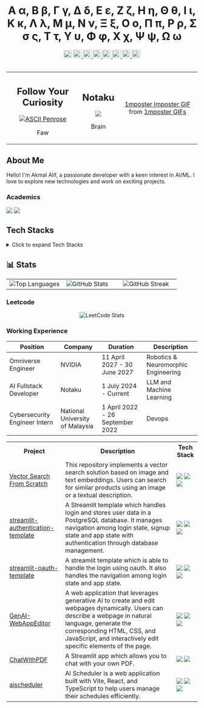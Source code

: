 <h1 align='center'>
  Α α, Β β, Γ γ, Δ δ, Ε ε, Ζ ζ, Η η, Θ θ, Ι ι, Κ κ, Λ λ, Μ μ, Ν ν, Ξ ξ, Ο ο, Π π, Ρ ρ, Σ σ ς, Τ τ, Υ υ, Φ φ, Χ χ, Ψ ψ, Ω ω
</h1>

<div align='center'>
<img src="https://komarev.com/ghpvc/?username=4kmal&color=dc143c&style=for-the-badge" alt="Profile Views" style="height:21px;">
<a href="https://akmalalif.com">
 <img src="https://img.shields.io/badge/Portfolio-543DE0?style=for-the-badge&logo=About.me&logoColor=white" alt="Portfolio" style="height:22px;">
</a>
<a href="https://www.linkedin.com/in/akmal-alif/">
 <img src="https://img.shields.io/badge/LinkedIn-0077B5?style=for-the-badge&logo=linkedin&logoColor=white" alt="LinkedIn" style="height:22px;">
</a>
<a href="https://github.com/4kmal">
 <img src="https://img.shields.io/badge/GitHub-100000?style=for-the-badge&logo=github&logoColor=white" alt="GitHub" style="height:22px;">
</a>
<a href="mailto:iamaleep@gmail.com">
 <img src="https://img.shields.io/badge/Gmail-D14836?style=for-the-badge&logo=gmail&logoColor=white" alt="Gmail" style="height:22px;">
</a>
<a href="https://www.instagram.com/4kmal4lif/">
 <img src="https://img.shields.io/badge/Instagram-E4405F?style=for-the-badge&logo=instagram&logoColor=white" alt="Instagram" style="height:22px;">
</a>
<a href="https://4kmal.medium.com">
 <img src="https://img.shields.io/badge/Medium-12100E?style=for-the-badge&logo=medium&logoColor=white" alt="Medium" style="height:22px;">
</a>
<a href="https://www.kaggle.com/4kmal4lif">
 <img src="https://img.shields.io/badge/Kaggle-20BEFF?style=for-the-badge&logo=Kaggle&logoColor=white" alt="Kaggle" style="height:22px;">
</a>
</div>

<br/>

<div align='center'>
  <table>
    <tr>
      <td align='center'>
        <h2>Follow Your Curiosity</h2>
        <a href='https://ko-fi.com/S6S419B72M'>
          <img src="https://github.com/user-attachments/assets/81243a0a-3409-47e8-978b-a2106d3aaade" alt="ASCII Penrose" />
        </a>
        <p>Faw</p>
      </td>
      <td align='center'>
      <h2>Notaku</h2>
        <a href='https://ko-fi.com/S6S419B72M'>
          <img src="https://github.com/user-attachments/assets/7875cd4a-312a-40a7-8591-e71408b6e6cf" />
        </a>
        <p>Brain</p>
      </td>
      <td align='center'>
        <div class="tenor-gif-embed" data-postid="17389919239305475338" data-share-method="host" data-aspect-ratio="1" data-width="100%">
          <a href="https://tenor.com/view/1mposter-imposter-digital-art-animation-gif-17389919239305475338">1mposter Imposter GIF</a>
          from <a href="https://tenor.com/search/1mposter-gifs">1mposter GIFs</a>
        </div>
      </td>
    </tr>
  </table>
  <script type="text/javascript" async src="https://tenor.com/embed.js"></script>
</div>



## About Me
Hello! I'm Akmal Alif, a passionate developer with a keen interest in AI/ML. I love to explore new technologies and work on exciting projects.

### Academics
<span><img src="https://img.shields.io/badge/Uni-[National University of Malaysia]-1877F2?style=for-the-badge"></span>
<span><img src="https://img.shields.io/badge/CGPA-[3.70]-EFEEE9?style=for-the-badge"></span>

## Tech Stacks
<details>
  <summary>Click to expand Tech Stacks</summary>
<table>
  <tr>
    <th>Category</th>
    <th>Skills</th>
  </tr>
  <tr>
    <td>Programming Languages</td>
    <td>
      <img src="https://img.shields.io/badge/-Python-3776AB?style=flat&logo=python&logoColor=white" alt="Python">
      <img src="https://img.shields.io/badge/-C++-00599C?style=flat&logo=c%2B%2B&logoColor=white" alt="C++">
      <img src="https://img.shields.io/badge/-Java-007396?style=flat&logo=java&logoColor=white" alt="Java">
      <img src="https://img.shields.io/badge/-JavaScript-F7DF1E?style=flat&logo=javascript&logoColor=black" alt="JavaScript">
      <img src="https://img.shields.io/badge/-CSS3-1572B6?style=flat&logo=css3" alt="CSS3">
      <img src="https://img.shields.io/badge/-HTML5-E34F26?style=flat&logo=html5&logoColor=white" alt="HTML5">
      <img src="https://img.shields.io/badge/-PHP-777BB4?style=flat&logo=php&logoColor=white" alt="PHP">
      <img src="https://img.shields.io/badge/-SQL-4479A1?style=flat&logo=postgresql&logoColor=white" alt="SQL">
      <img src="https://img.shields.io/badge/-TypeScript-3178C6?style=flat&logo=typescript&logoColor=white" alt="TypeScript">
    </td>
  </tr>
  <tr>
    <td>Frameworks</td>
    <td>
      <img src="https://img.shields.io/badge/-Streamlit-FF4B4B?style=flat&logo=streamlit&logoColor=white" alt="Streamlit">
      <img src="https://img.shields.io/badge/-Vite-646CFF?style=flat&logo=vite&logoColor=white" alt="Vite">
    </td>
  </tr>
  <tr>
    <td>Databases</td>
    <td>
      <img src="https://img.shields.io/badge/-Supabase-3ECF8E?style=flat&logo=supabase&logoColor=white" alt="Supabase">
      <img src="https://img.shields.io/badge/-PostgreSQL-336791?style=flat&logo=postgresql&logoColor=white" alt="PostgreSQL">
      <img src="https://img.shields.io/badge/-Firebase-FFCB2F?style=flat&logo=firebase&logoColor=white" alt="Firebase">
      <img src="https://img.shields.io/badge/-Firestore-FFCB2F?style=flat&logo=firebase&logoColor=white" alt="Firestore">
      <img src="https://img.shields.io/badge/sqlite-%2307405e.svg?style=flat&logo=sqlite&logoColor=white">
    </td>
  </tr>
  <tr>
    <td>Cloud</td>
    <td>
      <img src="https://img.shields.io/badge/-Firebase-FFCB2F?style=flat&logo=firebase&logoColor=white" alt="Firebase">
    </td>
  </tr>
  <tr>
    <td>AI APIs</td>
    <td>
      <img src="https://img.shields.io/badge/-Google Gemini-4285F4?style=flat&logo=google&logoColor=white" alt="Google Gemini">
      <img src="https://img.shields.io/badge/-Hugging Face-FF4B4B?style=flat&logo=huggingface&logoColor=white" alt="Hugging Face">
      <img src="https://img.shields.io/badge/-OpenAI-343434?style=flat&logo=openai&logoColor=white" alt="OpenAI">
    </td>
  </tr>
  <tr>
    <td>Tools</td>
    <td>
      <img src="https://img.shields.io/badge/-Git-F05032?style=flat&logo=git&logoColor=white" alt="Git">
    </td>
  </tr>
  <tr>
    <td>Low/No Code</td>
    <td>
      <img src="https://img.shields.io/badge/-Figma-F24E1E?style=flat&logo=figma&logoColor=white" alt="Figma">
      <img src="https://img.shields.io/badge/-GitHub Copilot-58D6B1?style=flat&logo=github&logoColor=white" alt="GitHub Copilot">
      <img src="https://img.shields.io/badge/-ChatGPT-0061F2?style=flat&logo=openai&logoColor=white" alt="ChatGPT">
      <img src="https://img.shields.io/badge/-JamaiBase-FF6A5C?style=flat&logoColor=white" alt="JamaiBase">
      <img src="https://img.shields.io/badge/-Flowise-2F79C1?style=flat&logo=flowise&logoColor=white" alt="Flowise">
    </td>
  </tr>
</table>
</details>



## 📊 Stats

<table>
  <tr>
    <td width="33%">
      <img src="https://github-readme-stats.vercel.app/api/top-langs/?username=4kmal&theme=tokyonight&hide_border=false&include_all_commits=true&count_private=false&layout=compact" alt="Top Languages" />
    </td>
    <td width="33%">
      <img src="https://github-readme-stats.vercel.app/api?username=4kmal&theme=tokyonight&hide_border=false&include_all_commits=true&count_private=false" alt="GitHub Stats" />
    </td>
    <td width="33%">
      <img src="https://github-readme-streak-stats.herokuapp.com/?user=4kmal&theme=tokyonight&hide_border=false" alt="GitHub Streak" />
    </td>
  </tr>
</table>

### Leetcode
  <div align="center">

  ![LeetCode Stats](https://leetcode.card.workers.dev/4kmalsim?theme=auto&font=baloo&extension=null)

  </div>

### Working Experience

| Position | Company | Duration | Description |
|----------|---------|----------|-------------|
| Omniverse Engineer | NVIDIA | 11 April 2027 - 30 June 2027 | Robotics & Neuromorphic Engineering |
| AI Fullstack Developer | Notaku | 1 July 2024 - Current | LLM and Machine Learning |
| Cybersecurity Engineer Intern | National University of Malaysia | 1 April 2022 - 26 September 2022 | Devops |



<table>
  <tr>
    <th>Project</th>
    <th>Description</th>
    <th>Tech Stack</th>
  </tr>
  <tr>
    <td>
      <a href="https://github.com/4kmal/Vector-Search-From-Scratch">Vector Search From Scratch</a>
    </td>
    <td>This repository implements a vector search solution based on image and text embeddings. Users can search for similar products using an image or a textual description.</td>
    <td>
      <img src="https://img.shields.io/badge/-Python-3776AB?style=flat&logo=python&logoColor=white">
      <img src="https://img.shields.io/badge/-Streamlit-FF4B4B?style=flat&logo=streamlit&logoColor=white">
      <img src="https://img.shields.io/badge/sqlite-%2307405e.svg?style=flat&logo=sqlite&logoColor=white">
    </td>
  </tr>
  <tr>
    <td>
      <a href="https://github.com/4kmal/streamlit-authentication-template">streamlit-authentication-template</a>
    </td>
    <td>A Streamlit template which handles login and stores user data in a PostgreSQL database. It manages navigation among login state, signup state and app state with authentication through database management.</td>
    <td>
      <img src="https://img.shields.io/badge/-Python-3776AB?style=flat&logo=python&logoColor=white">
      <img src="https://img.shields.io/badge/-Streamlit-FF4B4B?style=flat&logo=streamlit&logoColor=white">
      <img src="https://img.shields.io/badge/-PostgreSQL-336791?style=flat&logo=postgresql&logoColor=white">
    </td>
  </tr>
  <tr>
    <td>
      <a href="https://github.com/4kmal/streamlit-oauth-template">streamlit-oauth-template</a>
    </td>
    <td>A streamlit template which is able to handle the login using oauth. It also handles the navigation among login state and app state.</td>
    <td>
      <img src="https://img.shields.io/badge/-Python-3776AB?style=flat&logo=python&logoColor=white">
      <img src="https://img.shields.io/badge/-Streamlit-FF4B4B?style=flat&logo=streamlit&logoColor=white">
      <img src="https://img.shields.io/badge/-Google%20OAuth-4285F4?style=flat&logo=google&logoColor=white">
    </td>
  </tr>
  <tr>
  <tr>
    <td>
      <a href="https://github.com/4kmal/GenAI-WebAppEditor">GenAI-WebAppEditor</a>
    </td>
    <td>A web application that leverages generative AI to create and edit webpages dynamically. Users can describe a webpage in natural language, generate the corresponding HTML, CSS, and JavaScript, and interactively edit specific elements of the page.</td>
    <td>
      <img src="https://img.shields.io/badge/-HTML5-E34F26?style=flat&logo=html5&logoColor=white">
      <img src="https://img.shields.io/badge/-CSS3-1572B6?style=flat&logo=css3">
      <img src="https://img.shields.io/badge/-JavaScript-F7DF1E?style=flat&logo=javascript&logoColor=black">
    </td>
  </tr>
  <tr>
    <td>
      <a href="https://github.com/4kmal/ChatWithPDF">ChatWithPDF</a>
    </td>
    <td>A Streamlit app which allows you to chat with your own PDF.</td>
    <td>
      <img src="https://img.shields.io/badge/-Python-3776AB?style=flat&logo=python&logoColor=white">
      <img src="https://img.shields.io/badge/-Streamlit-FF4B4B?style=flat&logo=streamlit&logoColor=white">
    </td>
  </tr>
    <td>
      <a href="https://github.com/4kmal/aischeduler">aischeduler</a>
    </td>
    <td>AI Scheduler is a web application built with Vite, React, and TypeScript to help users manage their schedules efficiently.</td>
    <td>
      <img src="https://img.shields.io/badge/-React-61DAFB?style=flat&logo=react&logoColor=black">
      <img src="https://img.shields.io/badge/-TypeScript-3178C6?style=flat&logo=typescript&logoColor=white">
      <img src="https://img.shields.io/badge/-Vite-646CFF?style=flat&logo=vite&logoColor=white">
    </td>
  </tr>
</table>

